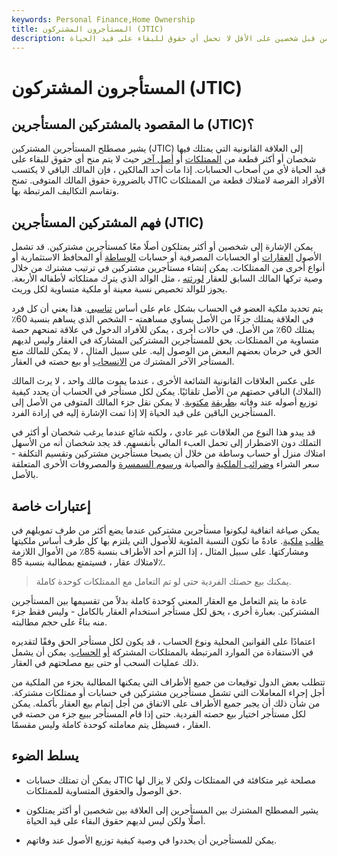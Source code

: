 ```yaml
---
keywords: Personal Finance,Home Ownership
title: المستأجرون المشتركون (JTIC)
description: يعني المستأجرون المشتركون أن ملكية الأصول أو الممتلكات من قبل شخصين على الأقل لا تحمل أي حقوق للبقاء على قيد الحياة.
---
```


# المستأجرون المشتركون (JTIC)
## ما المقصود بالمشتركين المستأجرين (JTIC)؟

يشير مصطلح المستأجرين المشتركين (JTIC) إلى العلاقة القانونية التي يمتلك فيها شخصان أو أكثر قطعة من [الممتلكات](/property) أو [أصل آخر](/asset) حيث لا يتم منح أي حقوق للبقاء على قيد الحياة لأي من أصحاب الحسابات. إذا مات أحد المالكين ، فإن المالك الباقي لا يكتسب بالضرورة حقوق المالك المتوفى. تمنح JTIC الأفراد الفرصة لامتلاك قطعة من الممتلكات وتقاسم التكاليف المرتبطة بها.

## فهم المشتركين المستأجرين (JTIC)

يمكن الإشارة إلى شخصين أو أكثر يمتلكون أصلًا معًا كمستأجرين مشتركين. قد تشمل الأصول [العقارات](/realestate) أو الحسابات المصرفية أو حسابات [الوساطة](/brokerageaccount) أو المحافظ الاستثمارية أو أنواع أخرى من الممتلكات. يمكن إنشاء مستأجرين مشتركين في ترتيب مشترك من خلال وصية تركها المالك السابق للعقار [لورثته](/heir) ، مثل الوالد الذي يترك ممتلكاته لأطفاله الأربعة. يجوز للوالد تخصيص نسبة معينة أو ملكية متساوية لكل وريث.

يتم تحديد ملكية العضو في الحساب بشكل عام على أساس [تناسبي](/pro-rata). هذا يعني أن كل فرد في العلاقة يمتلك جزءًا من الأصل يساوي مساهمته - الشخص الذي يساهم بنسبة 60٪ يمتلك 60٪ من الأصل. في حالات أخرى ، يمكن للأفراد الدخول في علاقة تمنحهم حصة متساوية من الممتلكات. يحق للمستأجرين المشتركين المشاركة في العقار وليس لديهم الحق في حرمان بعضهم البعض من الوصول إليه. على سبيل المثال ، لا يمكن للمالك منع المستأجر الآخر المشترك من [الانسحاب](/withdrawal) أو بيع حصته في العقار.

على عكس العلاقات القانونية الشائعة الأخرى ، عندما يموت مالك واحد ، لا يرث المالك (الملاك) الباقي حصتهم من الأصل تلقائيًا. يمكن لكل مستأجر في الحساب أن يحدد كيفية توزيع أصوله عند وفاته [بطريقة](/will) [مكتوبة](/will). لا يمكن نقل جزء المالك المتوفى من الأصل إلى المستأجرين الباقين على قيد الحياة إلا إذا تمت الإشارة إليه في إرادة الفرد.

قد يبدو هذا النوع من العلاقات غير عادي ، ولكنه شائع عندما يرغب شخصان أو أكثر في التملك دون الاضطرار إلى تحمل العبء المالي بأنفسهم. قد يجد شخصان أنه من الأسهل امتلاك منزل أو حساب وساطة من خلال أن يصبحا مستأجرين مشتركين وتقسيم التكلفة - سعر الشراء [وضرائب الملكية](/propertytax) والصيانة [ورسوم السمسرة](/brokerage-fee) والمصروفات الأخرى المتعلقة بالأصل.

## إعتبارات خاصة

يمكن صياغة اتفاقية ليكونوا مستأجرين مشتركين عندما يضع أكثر من طرف تمويلهم في [طلب](/acquisition) [ملكية](/acquisition). عادةً ما تكون النسبة المئوية للأصول التي يلتزم بها كل طرف أساس ملكيتها ومشاركتها. على سبيل المثال ، إذا التزم أحد الأطراف بنسبة 85٪ من الأموال اللازمة لامتلاك عقار ، فسيتمتع بمطالبة بنسبة 85٪.

> يمكنك بيع حصتك الفردية حتى لو تم التعامل مع الممتلكات كوحدة كاملة.

>

عادة ما يتم التعامل مع العقار المعني كوحدة كاملة بدلاً من تقسيمها بين المستأجرين المشتركين. بعبارة أخرى ، يحق لكل مستأجر استخدام العقار بالكامل - وليس فقط جزء منه بناءً على حجم مطالبته.

اعتمادًا على القوانين المحلية ونوع الحساب ، قد يكون لكل مستأجر الحق وفقًا لتقديره في الاستفادة من الموارد المرتبطة بالممتلكات المشتركة [أو](/account) [الحساب](/account). يمكن أن يشمل ذلك عمليات السحب أو حتى بيع مصلحتهم في العقار.

تتطلب بعض الدول توقيعات من جميع الأطراف التي يمكنها المطالبة بجزء من الملكية من أجل إجراء المعاملات التي تشمل مستأجرين مشتركين في حسابات أو ممتلكات مشتركة. من شأن ذلك أن يجبر جميع الأطراف على الاتفاق من أجل إتمام بيع العقار بأكمله. يمكن لكل مستأجر اختيار بيع حصته الفردية. حتى إذا قام المستأجر ببيع جزء من حصته في العقار ، فسيظل يتم معاملته كوحدة كاملة وليس مقسمًا.

## يسلط الضوء

- يمكن أن تمتلك حسابات JTIC مصلحة غير متكافئة في الممتلكات ولكن لا يزال لها حق الوصول والحقوق المتساوية للممتلكات.

- يشير المصطلح المشترك بين المستأجرين إلى العلاقة بين شخصين أو أكثر يمتلكون أصلًا ولكن ليس لديهم حقوق البقاء على قيد الحياة.

- يمكن للمستأجرين أن يحددوا في وصية كيفية توزيع الأصول عند وفاتهم.

